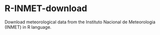 # R-INMET-download

Download meteorological data from the Instituto Nacional de Meteorologia (INMET) in R language.
